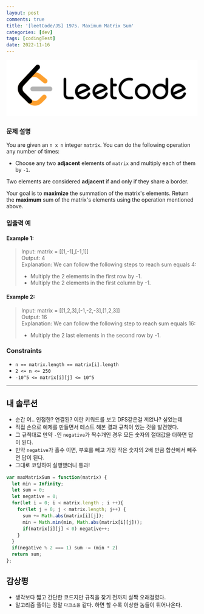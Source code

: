 ```yaml
---
layout: post
comments: true
title: '[leetCode/JS] 1975. Maximum Matrix Sum'
categories: [dev]
tags: [codingTest]
date: 2022-11-16
---
```

![headerimg](/assets/img/subcate/leetcode.png)

### 문제 설명
You are given an `n x n` integer `matrix`. You can do the following operation any number of times:

* Choose any two **adjacent** elements of `matrix` and multiply each of them by `-1`. 

Two elements are considered **adjacent** if and only if they share a border.

Your goal is to **maximize** the summation of the matrix's elements. Return the **maximum** sum of the matrix's elements using the operation mentioned above.



### 입출력 예

#### Example 1:
> Input: matrix = [[1,-1],[-1,1]] <br>
> Output: 4 <br>
> Explanation: We can follow the following steps to reach sum equals 4: <br>
> - Multiply the 2 elements in the first row by -1. <br>
> - Multiply the 2 elements in the first column by -1.


#### Example 2:
> Input: matrix = [[1,2,3],[-1,-2,-3],[1,2,3]] <br>
> Output: 16 <br>
> Explanation: We can follow the following step to reach sum equals 16: <br>
> - Multiply the 2 last elements in the second row by -1.


### Constraints
* `n == matrix.length == matrix[i].length` <br>
* `2 <= n <= 250` <br>
* `-10^5 <= matrix[i][j] <= 10^5` <br>

<hr/>

## 내 솔루션
* 순간 어.. 인접한? 연결된? 이란 키워드를 보고 DFS같은걸 끼얹나? 싶었는데
* 직접 손으로 예제를 만들면서 테스트 해본 결과 규칙이 있는 것을 발견했다. 
* 그 규칙대로 만약 `-`인 `negative`가 짝수개인 경우 모든 숫자의 절대값을 더하면 답이 된다. 
* 만약 `negative`가 홀수 이면, 부호를 빼고 가장 작은 숫자의 2배 만큼 합산에서 빼주면 답이 된다. 
* 그대로 코딩하여 실행했더니 통과! 

```javascript
var maxMatrixSum = function(matrix) {
  let min = Infinity;
  let sum = 0;
  let negative = 0;
  for(let i = 0; i < matrix.length ; i ++){
    for(let j = 0; j < matrix.length; j++) {
      sum += Math.abs(matrix[i][j]);
      min = Math.min(min, Math.abs(matrix[i][j]));
      if(matrix[i][j] < 0) negative++;
    }
  }
  if(negative % 2 === 1) sum -= (min * 2)
  return sum;
};
```

## 감상평
* 생각보다 짧고 간단한 코드지만 규칙을 찾기 전까지 살짝 오래걸렸다. 
* 알고리즘 풀이는 정말 `다크소울` 같다. 하면 할 수록 이상한 놈들이 튀어나온다. 